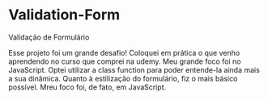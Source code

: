 # Validation-Form
 Validação de Formulário

 Esse projeto foi um grande desafio! Coloquei em prática o que venho aprendendo no curso que comprei na udemy. Meu grande foco foi no JavaScript. Optei utilizar a class function para poder entende-la ainda mais a sua dinâmica. Quanto à estilização do formulário, fiz o mais básico possível. Mreu foco foi, de fato, em JavaScript.

